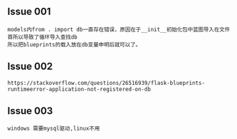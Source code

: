 ## Issue 001
```
models内from . import db一直存在错误，原因在于__init__初始化包中蓝图导入在文件首所以导致了循环导入查找db
所以把blueprints的载入放在db变量申明后就可以了。
```
## Issue 002
```
https://stackoverflow.com/questions/26516939/flask-blueprints-runtimeerror-application-not-registered-on-db
```
## Issue 003
```
windows 需要mysql驱动,linux不用
```